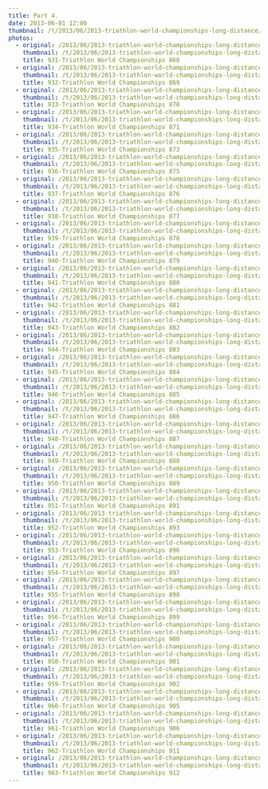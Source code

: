 ```yaml
---
title: Part 4.
date: 2013-06-01 12:00
thumbnail: /t/2013/06/2013-triathlon-world-championships-long-distance/finish-line/part-4/931-triathlon-world-championships-868.jpg
photos:
  - original: /2013/06/2013-triathlon-world-championships-long-distance/finish-line/part-4/931-triathlon-world-championships-868.jpg
    thumbnail: /t/2013/06/2013-triathlon-world-championships-long-distance/finish-line/part-4/931-triathlon-world-championships-868.jpg
    title: 931-Triathlon World Championships 868
  - original: /2013/06/2013-triathlon-world-championships-long-distance/finish-line/part-4/932-triathlon-world-championships-869.jpg
    thumbnail: /t/2013/06/2013-triathlon-world-championships-long-distance/finish-line/part-4/932-triathlon-world-championships-869.jpg
    title: 932-Triathlon World Championships 869
  - original: /2013/06/2013-triathlon-world-championships-long-distance/finish-line/part-4/933-triathlon-world-championships-870.jpg
    thumbnail: /t/2013/06/2013-triathlon-world-championships-long-distance/finish-line/part-4/933-triathlon-world-championships-870.jpg
    title: 933-Triathlon World Championships 870
  - original: /2013/06/2013-triathlon-world-championships-long-distance/finish-line/part-4/934-triathlon-world-championships-871.jpg
    thumbnail: /t/2013/06/2013-triathlon-world-championships-long-distance/finish-line/part-4/934-triathlon-world-championships-871.jpg
    title: 934-Triathlon World Championships 871
  - original: /2013/06/2013-triathlon-world-championships-long-distance/finish-line/part-4/935-triathlon-world-championships-873.jpg
    thumbnail: /t/2013/06/2013-triathlon-world-championships-long-distance/finish-line/part-4/935-triathlon-world-championships-873.jpg
    title: 935-Triathlon World Championships 873
  - original: /2013/06/2013-triathlon-world-championships-long-distance/finish-line/part-4/936-triathlon-world-championships-875.jpg
    thumbnail: /t/2013/06/2013-triathlon-world-championships-long-distance/finish-line/part-4/936-triathlon-world-championships-875.jpg
    title: 936-Triathlon World Championships 875
  - original: /2013/06/2013-triathlon-world-championships-long-distance/finish-line/part-4/937-triathlon-world-championships-876.jpg
    thumbnail: /t/2013/06/2013-triathlon-world-championships-long-distance/finish-line/part-4/937-triathlon-world-championships-876.jpg
    title: 937-Triathlon World Championships 876
  - original: /2013/06/2013-triathlon-world-championships-long-distance/finish-line/part-4/938-triathlon-world-championships-877.jpg
    thumbnail: /t/2013/06/2013-triathlon-world-championships-long-distance/finish-line/part-4/938-triathlon-world-championships-877.jpg
    title: 938-Triathlon World Championships 877
  - original: /2013/06/2013-triathlon-world-championships-long-distance/finish-line/part-4/939-triathlon-world-championships-878.jpg
    thumbnail: /t/2013/06/2013-triathlon-world-championships-long-distance/finish-line/part-4/939-triathlon-world-championships-878.jpg
    title: 939-Triathlon World Championships 878
  - original: /2013/06/2013-triathlon-world-championships-long-distance/finish-line/part-4/940-triathlon-world-championships-879.jpg
    thumbnail: /t/2013/06/2013-triathlon-world-championships-long-distance/finish-line/part-4/940-triathlon-world-championships-879.jpg
    title: 940-Triathlon World Championships 879
  - original: /2013/06/2013-triathlon-world-championships-long-distance/finish-line/part-4/941-triathlon-world-championships-880.jpg
    thumbnail: /t/2013/06/2013-triathlon-world-championships-long-distance/finish-line/part-4/941-triathlon-world-championships-880.jpg
    title: 941-Triathlon World Championships 880
  - original: /2013/06/2013-triathlon-world-championships-long-distance/finish-line/part-4/942-triathlon-world-championships-881.jpg
    thumbnail: /t/2013/06/2013-triathlon-world-championships-long-distance/finish-line/part-4/942-triathlon-world-championships-881.jpg
    title: 942-Triathlon World Championships 881
  - original: /2013/06/2013-triathlon-world-championships-long-distance/finish-line/part-4/943-triathlon-world-championships-882.jpg
    thumbnail: /t/2013/06/2013-triathlon-world-championships-long-distance/finish-line/part-4/943-triathlon-world-championships-882.jpg
    title: 943-Triathlon World Championships 882
  - original: /2013/06/2013-triathlon-world-championships-long-distance/finish-line/part-4/944-triathlon-world-championships-883.jpg
    thumbnail: /t/2013/06/2013-triathlon-world-championships-long-distance/finish-line/part-4/944-triathlon-world-championships-883.jpg
    title: 944-Triathlon World Championships 883
  - original: /2013/06/2013-triathlon-world-championships-long-distance/finish-line/part-4/945-triathlon-world-championships-884.jpg
    thumbnail: /t/2013/06/2013-triathlon-world-championships-long-distance/finish-line/part-4/945-triathlon-world-championships-884.jpg
    title: 945-Triathlon World Championships 884
  - original: /2013/06/2013-triathlon-world-championships-long-distance/finish-line/part-4/946-triathlon-world-championships-885.jpg
    thumbnail: /t/2013/06/2013-triathlon-world-championships-long-distance/finish-line/part-4/946-triathlon-world-championships-885.jpg
    title: 946-Triathlon World Championships 885
  - original: /2013/06/2013-triathlon-world-championships-long-distance/finish-line/part-4/947-triathlon-world-championships-886.jpg
    thumbnail: /t/2013/06/2013-triathlon-world-championships-long-distance/finish-line/part-4/947-triathlon-world-championships-886.jpg
    title: 947-Triathlon World Championships 886
  - original: /2013/06/2013-triathlon-world-championships-long-distance/finish-line/part-4/948-triathlon-world-championships-887.jpg
    thumbnail: /t/2013/06/2013-triathlon-world-championships-long-distance/finish-line/part-4/948-triathlon-world-championships-887.jpg
    title: 948-Triathlon World Championships 887
  - original: /2013/06/2013-triathlon-world-championships-long-distance/finish-line/part-4/949-triathlon-world-championships-888.jpg
    thumbnail: /t/2013/06/2013-triathlon-world-championships-long-distance/finish-line/part-4/949-triathlon-world-championships-888.jpg
    title: 949-Triathlon World Championships 888
  - original: /2013/06/2013-triathlon-world-championships-long-distance/finish-line/part-4/950-triathlon-world-championships-889.jpg
    thumbnail: /t/2013/06/2013-triathlon-world-championships-long-distance/finish-line/part-4/950-triathlon-world-championships-889.jpg
    title: 950-Triathlon World Championships 889
  - original: /2013/06/2013-triathlon-world-championships-long-distance/finish-line/part-4/951-triathlon-world-championships-891.jpg
    thumbnail: /t/2013/06/2013-triathlon-world-championships-long-distance/finish-line/part-4/951-triathlon-world-championships-891.jpg
    title: 951-Triathlon World Championships 891
  - original: /2013/06/2013-triathlon-world-championships-long-distance/finish-line/part-4/952-triathlon-world-championships-893.jpg
    thumbnail: /t/2013/06/2013-triathlon-world-championships-long-distance/finish-line/part-4/952-triathlon-world-championships-893.jpg
    title: 952-Triathlon World Championships 893
  - original: /2013/06/2013-triathlon-world-championships-long-distance/finish-line/part-4/953-triathlon-world-championships-896.jpg
    thumbnail: /t/2013/06/2013-triathlon-world-championships-long-distance/finish-line/part-4/953-triathlon-world-championships-896.jpg
    title: 953-Triathlon World Championships 896
  - original: /2013/06/2013-triathlon-world-championships-long-distance/finish-line/part-4/954-triathlon-world-championships-897.jpg
    thumbnail: /t/2013/06/2013-triathlon-world-championships-long-distance/finish-line/part-4/954-triathlon-world-championships-897.jpg
    title: 954-Triathlon World Championships 897
  - original: /2013/06/2013-triathlon-world-championships-long-distance/finish-line/part-4/955-triathlon-world-championships-898.jpg
    thumbnail: /t/2013/06/2013-triathlon-world-championships-long-distance/finish-line/part-4/955-triathlon-world-championships-898.jpg
    title: 955-Triathlon World Championships 898
  - original: /2013/06/2013-triathlon-world-championships-long-distance/finish-line/part-4/956-triathlon-world-championships-899.jpg
    thumbnail: /t/2013/06/2013-triathlon-world-championships-long-distance/finish-line/part-4/956-triathlon-world-championships-899.jpg
    title: 956-Triathlon World Championships 899
  - original: /2013/06/2013-triathlon-world-championships-long-distance/finish-line/part-4/957-triathlon-world-championships-900.jpg
    thumbnail: /t/2013/06/2013-triathlon-world-championships-long-distance/finish-line/part-4/957-triathlon-world-championships-900.jpg
    title: 957-Triathlon World Championships 900
  - original: /2013/06/2013-triathlon-world-championships-long-distance/finish-line/part-4/958-triathlon-world-championships-901.jpg
    thumbnail: /t/2013/06/2013-triathlon-world-championships-long-distance/finish-line/part-4/958-triathlon-world-championships-901.jpg
    title: 958-Triathlon World Championships 901
  - original: /2013/06/2013-triathlon-world-championships-long-distance/finish-line/part-4/959-triathlon-world-championships-902.jpg
    thumbnail: /t/2013/06/2013-triathlon-world-championships-long-distance/finish-line/part-4/959-triathlon-world-championships-902.jpg
    title: 959-Triathlon World Championships 902
  - original: /2013/06/2013-triathlon-world-championships-long-distance/finish-line/part-4/960-triathlon-world-championships-905.jpg
    thumbnail: /t/2013/06/2013-triathlon-world-championships-long-distance/finish-line/part-4/960-triathlon-world-championships-905.jpg
    title: 960-Triathlon World Championships 905
  - original: /2013/06/2013-triathlon-world-championships-long-distance/finish-line/part-4/961-triathlon-world-championships-906.jpg
    thumbnail: /t/2013/06/2013-triathlon-world-championships-long-distance/finish-line/part-4/961-triathlon-world-championships-906.jpg
    title: 961-Triathlon World Championships 906
  - original: /2013/06/2013-triathlon-world-championships-long-distance/finish-line/part-4/962-triathlon-world-championships-911.jpg
    thumbnail: /t/2013/06/2013-triathlon-world-championships-long-distance/finish-line/part-4/962-triathlon-world-championships-911.jpg
    title: 962-Triathlon World Championships 911
  - original: /2013/06/2013-triathlon-world-championships-long-distance/finish-line/part-4/963-triathlon-world-championships-912.jpg
    thumbnail: /t/2013/06/2013-triathlon-world-championships-long-distance/finish-line/part-4/963-triathlon-world-championships-912.jpg
    title: 963-Triathlon World Championships 912
---
```

